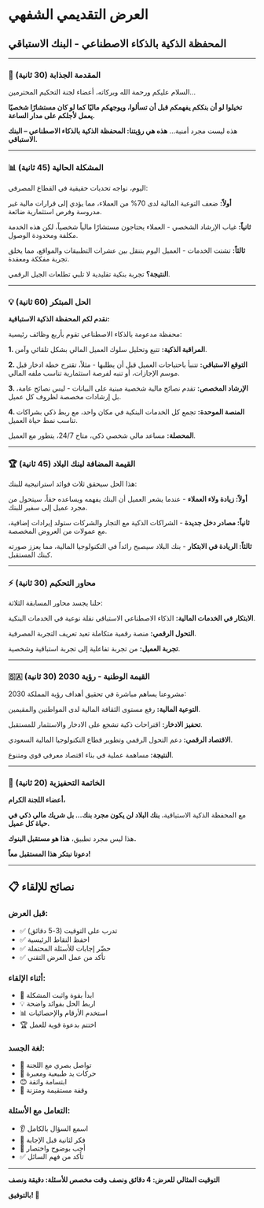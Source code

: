 # العرض التقديمي الشفهي
## المحفظة الذكية بالذكاء الاصطناعي - البنك الاستباقي

---

### 🎯 المقدمة الجذابة (30 ثانية)

السلام عليكم ورحمة الله وبركاته، أعضاء لجنة التحكيم المحترمين...

**تخيلوا لو أن بنككم يفهمكم قبل أن تسألوا، ويوجهكم ماليًا كما لو كان مستشارًا شخصيًا يعمل لأجلكم على مدار الساعة.**

هذه ليست مجرد أمنية... **هذه هي رؤيتنا: المحفظة الذكية بالذكاء الاصطناعي – البنك الاستباقي.**

---

### 📊 المشكلة الحالية (45 ثانية)

اليوم، نواجه تحديات حقيقية في القطاع المصرفي:

**أولاً:** ضعف التوعية المالية لدى 70% من العملاء، مما يؤدي إلى قرارات مالية غير مدروسة وفرص استثمارية ضائعة.

**ثانياً:** غياب الإرشاد الشخصي - العملاء يحتاجون مستشارًا مالياً شخصياً، لكن هذه الخدمة مكلفة ومحدودة الوصول.

**ثالثاً:** تشتت الخدمات - العميل اليوم يتنقل بين عشرات التطبيقات والمواقع، مما يخلق تجربة مفككة ومعقدة.

**النتيجة؟** تجربة بنكية تقليدية لا تلبي تطلعات الجيل الرقمي.

---

### 💡 الحل المبتكر (60 ثانية)

**نقدم لكم المحفظة الذكية الاستباقية:**

محفظة مدعومة بالذكاء الاصطناعي تقوم بأربع وظائف رئيسية:

**1. المراقبة الذكية:** تتبع وتحليل سلوك العميل المالي بشكل تلقائي وآمن.

**2. التوقع الاستباقي:** تتنبأ باحتياجات العميل قبل أن يطلبها - مثلاً، تقترح خطة ادخار قبل موسم الإجازات، أو تنبه لفرصة استثمارية تناسب ملفه المالي.

**3. الإرشاد المخصص:** تقدم نصائح مالية شخصية مبنية على البيانات - ليس نصائح عامة، بل إرشادات مخصصة لظروف كل عميل.

**4. المنصة الموحدة:** تجمع كل الخدمات البنكية في مكان واحد، مع ربط ذكي بشراكات تناسب نمط حياة العميل.

**المحصلة:** مساعد مالي شخصي ذكي، متاح 24/7، يتطور مع العميل.

---

### 🏆 القيمة المضافة لبنك البلاد (45 ثانية)

هذا الحل سيحقق ثلاث فوائد استراتيجية للبنك:

**أولاً: زيادة ولاء العملاء** - عندما يشعر العميل أن البنك يفهمه ويساعده حقاً، سيتحول من مجرد عميل إلى سفير للبنك.

**ثانياً: مصادر دخل جديدة** - الشراكات الذكية مع التجار والشركات ستولد إيرادات إضافية، مع عمولات من العروض المخصصة.

**ثالثاً: الريادة في الابتكار** - بنك البلاد سيصبح رائداً في التكنولوجيا المالية، مما يعزز صورته كبنك المستقبل.

---

### ⚡ محاور التحكيم (30 ثانية)

حلنا يجسد محاور المسابقة الثلاثة:

**الابتكار في الخدمات المالية:** الذكاء الاصطناعي الاستباقي نقلة نوعية في الخدمات البنكية.

**التحول الرقمي:** منصة رقمية متكاملة تعيد تعريف التجربة المصرفية.

**تجربة العميل:** من تجربة تفاعلية إلى تجربة استباقية وشخصية.

---

### 🇸🇦 القيمة الوطنية - رؤية 2030 (30 ثانية)

مشروعنا يساهم مباشرة في تحقيق أهداف رؤية المملكة 2030:

**التوعية المالية:** رفع مستوى الثقافة المالية لدى المواطنين والمقيمين.

**تحفيز الادخار:** اقتراحات ذكية تشجع على الادخار والاستثمار للمستقبل.

**الاقتصاد الرقمي:** دعم التحول الرقمي وتطوير قطاع التكنولوجيا المالية السعودي.

**النتيجة:** مساهمة عملية في بناء اقتصاد معرفي قوي ومتنوع.

---

### 🚀 الخاتمة التحفيزية (20 ثانية)

**أعضاء اللجنة الكرام،**

مع المحفظة الذكية الاستباقية، **بنك البلاد لن يكون مجرد بنك... بل شريك مالي ذكي في حياة كل عميل.**

هذا ليس مجرد تطبيق، **هذا هو مستقبل البنوك.**

**دعونا نبتكر هذا المستقبل معاً!**

---

## 📋 نصائح للإلقاء

### قبل العرض:
- ✅ تدرب على التوقيت (3-5 دقائق)
- ✅ احفظ النقاط الرئيسية
- ✅ حضّر إجابات للأسئلة المحتملة
- ✅ تأكد من عمل العرض التقني

### أثناء الإلقاء:
- 🎯 ابدأ بقوة واثبت المشكلة
- 💡 اربط الحل بفوائد واضحة
- 📊 استخدم الأرقام والإحصائيات
- 🏆 اختتم بدعوة قوية للعمل

### لغة الجسد:
- 👀 تواصل بصري مع اللجنة
- 🤲 حركات يد طبيعية ومعبرة
- 😊 ابتسامة واثقة
- 🎯 وقفة مستقيمة ومتزنة

### التعامل مع الأسئلة:
- 👂 اسمع السؤال بالكامل
- 🤔 فكر لثانية قبل الإجابة
- 💭 أجب بوضوح واختصار
- ✅ تأكد من فهم السائل

---

**التوقيت المثالي للعرض: 4 دقائق ونصف**
**وقت مخصص للأسئلة: دقيقة ونصف**

**بالتوفيق! 🌟**
